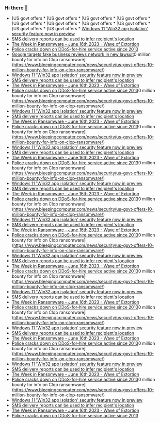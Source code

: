 ### Hi there 👋

<!--START_SECTION:feed-->
* [US govt offers * [US govt offers * [US govt offers * [US govt offers * [US govt offers * [US govt offers * [US govt offers * [US govt offers * [US govt offers * [US govt offers * [Windows 11 'Win32 app isolation' security feature now in preview](https://www.bleepingcomputer.com/news/microsoft/windows-11-win32-app-isolation-security-feature-now-in-preview/)
* [SMS delivery reports can be used to infer recipient's location](https://www.bleepingcomputer.com/news/security/sms-delivery-reports-can-be-used-to-infer-recipients-location/)
* [The Week in Ransomware - June 16th 2023 - Wave of Extortion](https://www.bleepingcomputer.com/news/security/the-week-in-ransomware-june-16th-2023-wave-of-extortion/)
* [Police cracks down on DDoS-for-hire service active since 2013](https://www.bleepingcomputer.com/news/security/police-cracks-down-on-ddos-for-hire-service-active-since-2013/)
* [Google targets fake business reviews network in new lawsuit](https://www.bleepingcomputer.com/news/google/google-targets-fake-business-reviews-network-in-new-lawsuit/)0 million bounty for info on Clop ransomware](https://www.bleepingcomputer.com/news/security/us-govt-offers-10-million-bounty-for-info-on-clop-ransomware/)
* [Windows 11 'Win32 app isolation' security feature now in preview](https://www.bleepingcomputer.com/news/microsoft/windows-11-win32-app-isolation-security-feature-now-in-preview/)
* [SMS delivery reports can be used to infer recipient's location](https://www.bleepingcomputer.com/news/security/sms-delivery-reports-can-be-used-to-infer-recipients-location/)
* [The Week in Ransomware - June 16th 2023 - Wave of Extortion](https://www.bleepingcomputer.com/news/security/the-week-in-ransomware-june-16th-2023-wave-of-extortion/)
* [Police cracks down on DDoS-for-hire service active since 2013](https://www.bleepingcomputer.com/news/security/police-cracks-down-on-ddos-for-hire-service-active-since-2013/)0 million bounty for info on Clop ransomware](https://www.bleepingcomputer.com/news/security/us-govt-offers-10-million-bounty-for-info-on-clop-ransomware/)
* [Windows 11 'Win32 app isolation' security feature now in preview](https://www.bleepingcomputer.com/news/microsoft/windows-11-win32-app-isolation-security-feature-now-in-preview/)
* [SMS delivery reports can be used to infer recipient's location](https://www.bleepingcomputer.com/news/security/sms-delivery-reports-can-be-used-to-infer-recipients-location/)
* [The Week in Ransomware - June 16th 2023 - Wave of Extortion](https://www.bleepingcomputer.com/news/security/the-week-in-ransomware-june-16th-2023-wave-of-extortion/)
* [Police cracks down on DDoS-for-hire service active since 2013](https://www.bleepingcomputer.com/news/security/police-cracks-down-on-ddos-for-hire-service-active-since-2013/)0 million bounty for info on Clop ransomware](https://www.bleepingcomputer.com/news/security/us-govt-offers-10-million-bounty-for-info-on-clop-ransomware/)
* [Windows 11 'Win32 app isolation' security feature now in preview](https://www.bleepingcomputer.com/news/microsoft/windows-11-win32-app-isolation-security-feature-now-in-preview/)
* [SMS delivery reports can be used to infer recipient's location](https://www.bleepingcomputer.com/news/security/sms-delivery-reports-can-be-used-to-infer-recipients-location/)
* [The Week in Ransomware - June 16th 2023 - Wave of Extortion](https://www.bleepingcomputer.com/news/security/the-week-in-ransomware-june-16th-2023-wave-of-extortion/)
* [Police cracks down on DDoS-for-hire service active since 2013](https://www.bleepingcomputer.com/news/security/police-cracks-down-on-ddos-for-hire-service-active-since-2013/)0 million bounty for info on Clop ransomware](https://www.bleepingcomputer.com/news/security/us-govt-offers-10-million-bounty-for-info-on-clop-ransomware/)
* [Windows 11 'Win32 app isolation' security feature now in preview](https://www.bleepingcomputer.com/news/microsoft/windows-11-win32-app-isolation-security-feature-now-in-preview/)
* [SMS delivery reports can be used to infer recipient's location](https://www.bleepingcomputer.com/news/security/sms-delivery-reports-can-be-used-to-infer-recipients-location/)
* [The Week in Ransomware - June 16th 2023 - Wave of Extortion](https://www.bleepingcomputer.com/news/security/the-week-in-ransomware-june-16th-2023-wave-of-extortion/)
* [Police cracks down on DDoS-for-hire service active since 2013](https://www.bleepingcomputer.com/news/security/police-cracks-down-on-ddos-for-hire-service-active-since-2013/)0 million bounty for info on Clop ransomware](https://www.bleepingcomputer.com/news/security/us-govt-offers-10-million-bounty-for-info-on-clop-ransomware/)
* [Windows 11 'Win32 app isolation' security feature now in preview](https://www.bleepingcomputer.com/news/microsoft/windows-11-win32-app-isolation-security-feature-now-in-preview/)
* [SMS delivery reports can be used to infer recipient's location](https://www.bleepingcomputer.com/news/security/sms-delivery-reports-can-be-used-to-infer-recipients-location/)
* [The Week in Ransomware - June 16th 2023 - Wave of Extortion](https://www.bleepingcomputer.com/news/security/the-week-in-ransomware-june-16th-2023-wave-of-extortion/)
* [Police cracks down on DDoS-for-hire service active since 2013](https://www.bleepingcomputer.com/news/security/police-cracks-down-on-ddos-for-hire-service-active-since-2013/)0 million bounty for info on Clop ransomware](https://www.bleepingcomputer.com/news/security/us-govt-offers-10-million-bounty-for-info-on-clop-ransomware/)
* [Windows 11 'Win32 app isolation' security feature now in preview](https://www.bleepingcomputer.com/news/microsoft/windows-11-win32-app-isolation-security-feature-now-in-preview/)
* [SMS delivery reports can be used to infer recipient's location](https://www.bleepingcomputer.com/news/security/sms-delivery-reports-can-be-used-to-infer-recipients-location/)
* [The Week in Ransomware - June 16th 2023 - Wave of Extortion](https://www.bleepingcomputer.com/news/security/the-week-in-ransomware-june-16th-2023-wave-of-extortion/)
* [Police cracks down on DDoS-for-hire service active since 2013](https://www.bleepingcomputer.com/news/security/police-cracks-down-on-ddos-for-hire-service-active-since-2013/)0 million bounty for info on Clop ransomware](https://www.bleepingcomputer.com/news/security/us-govt-offers-10-million-bounty-for-info-on-clop-ransomware/)
* [Windows 11 'Win32 app isolation' security feature now in preview](https://www.bleepingcomputer.com/news/microsoft/windows-11-win32-app-isolation-security-feature-now-in-preview/)
* [SMS delivery reports can be used to infer recipient's location](https://www.bleepingcomputer.com/news/security/sms-delivery-reports-can-be-used-to-infer-recipients-location/)
* [The Week in Ransomware - June 16th 2023 - Wave of Extortion](https://www.bleepingcomputer.com/news/security/the-week-in-ransomware-june-16th-2023-wave-of-extortion/)
* [Police cracks down on DDoS-for-hire service active since 2013](https://www.bleepingcomputer.com/news/security/police-cracks-down-on-ddos-for-hire-service-active-since-2013/)0 million bounty for info on Clop ransomware](https://www.bleepingcomputer.com/news/security/us-govt-offers-10-million-bounty-for-info-on-clop-ransomware/)
* [Windows 11 'Win32 app isolation' security feature now in preview](https://www.bleepingcomputer.com/news/microsoft/windows-11-win32-app-isolation-security-feature-now-in-preview/)
* [SMS delivery reports can be used to infer recipient's location](https://www.bleepingcomputer.com/news/security/sms-delivery-reports-can-be-used-to-infer-recipients-location/)
* [The Week in Ransomware - June 16th 2023 - Wave of Extortion](https://www.bleepingcomputer.com/news/security/the-week-in-ransomware-june-16th-2023-wave-of-extortion/)
* [Police cracks down on DDoS-for-hire service active since 2013](https://www.bleepingcomputer.com/news/security/police-cracks-down-on-ddos-for-hire-service-active-since-2013/)0 million bounty for info on Clop ransomware](https://www.bleepingcomputer.com/news/security/us-govt-offers-10-million-bounty-for-info-on-clop-ransomware/)
* [Windows 11 'Win32 app isolation' security feature now in preview](https://www.bleepingcomputer.com/news/microsoft/windows-11-win32-app-isolation-security-feature-now-in-preview/)
* [SMS delivery reports can be used to infer recipient's location](https://www.bleepingcomputer.com/news/security/sms-delivery-reports-can-be-used-to-infer-recipients-location/)
* [The Week in Ransomware - June 16th 2023 - Wave of Extortion](https://www.bleepingcomputer.com/news/security/the-week-in-ransomware-june-16th-2023-wave-of-extortion/)
* [Police cracks down on DDoS-for-hire service active since 2013](https://www.bleepingcomputer.com/news/security/police-cracks-down-on-ddos-for-hire-service-active-since-2013/)0 million bounty for info on Clop ransomware](https://www.bleepingcomputer.com/news/security/us-govt-offers-10-million-bounty-for-info-on-clop-ransomware/)
* [Windows 11 'Win32 app isolation' security feature now in preview](https://www.bleepingcomputer.com/news/microsoft/windows-11-win32-app-isolation-security-feature-now-in-preview/)
* [SMS delivery reports can be used to infer recipient's location](https://www.bleepingcomputer.com/news/security/sms-delivery-reports-can-be-used-to-infer-recipients-location/)
* [The Week in Ransomware - June 16th 2023 - Wave of Extortion](https://www.bleepingcomputer.com/news/security/the-week-in-ransomware-june-16th-2023-wave-of-extortion/)
* [Police cracks down on DDoS-for-hire service active since 2013](https://www.bleepingcomputer.com/news/security/police-cracks-down-on-ddos-for-hire-service-active-since-2013/)
<!--END_SECTION:feed-->

<!--
**frankenk/frankenk** is a ✨ _special_ ✨ repository because its `README.md` (this file) appears on your GitHub profile.

Here are some ideas to get you started:

- 🔭 I’m currently working on ...
- 🌱 I’m currently learning ...
- 👯 I’m looking to collaborate on ...
- 🤔 I’m looking for help with ...
- 💬 Ask me about ...
- 📫 How to reach me: ...
- 😄 Pronouns: ...
- ⚡ Fun fact: ...
-->



